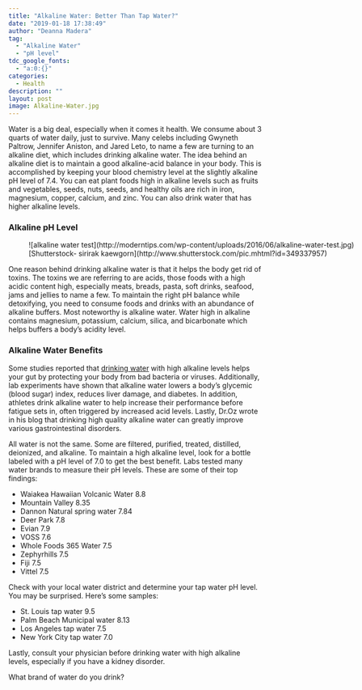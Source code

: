 ```yaml
---
title: "Alkaline Water: Better Than Tap Water?"
date: "2019-01-18 17:38:49"
author: "Deanna Madera"
tag:
  - "Alkaline Water"
  - "pH level"
tdc_google_fonts:
  - "a:0:{}"
categories:
  - Health
description: ""
layout: post
image: Alkaline-Water.jpg
---
```


Water is a big deal, especially when it comes it health. We consume about 3 quarts of water daily, just to survive. Many celebs including Gwyneth Paltrow, Jennifer Aniston, and Jared Leto, to name a few are turning to an alkaline diet, which includes drinking alkaline water. The idea behind an alkaline diet is to maintain a good alkaline-acid balance in your body. This is accomplished by keeping your blood chemistry level at the slightly alkaline pH level of 7.4. You can eat plant foods high in alkaline levels such as fruits and vegetables, seeds, nuts, seeds, and healthy oils are rich in iron, magnesium, copper, calcium, and zinc. You can also drink water that has higher alkaline levels.

### Alkaline pH Level

<figure aria-describedby="caption-attachment-3624" class="wp-caption alignnone" id="attachment_3624" style="width: 700px">![alkaline water test](http://moderntips.com/wp-content/uploads/2016/06/alkaline-water-test.jpg)<figcaption class="wp-caption-text" id="caption-attachment-3624">[Shutterstock- sirirak kaewgorn](http://www.shutterstock.com/pic.mhtml?id=349337957)</figcaption></figure>

One reason behind drinking alkaline water is that it helps the body get rid of toxins. The toxins we are referring to are acids, those foods with a high acidic content high, especially meats, breads, pasta, soft drinks, seafood, jams and jellies to name a few. To maintain the right pH balance while detoxifying, you need to consume foods and drinks with an abundance of alkaline buffers. Most noteworthy is alkaline water. Water high in alkaline contains magnesium, potassium, calcium, silica, and bicarbonate which helps buffers a body’s acidity level.

### Alkaline Water Benefits

Some studies reported that [drinking water](http://moderntips.com/can-your-water-be-killing-you-the-good-and-the-bad) with high alkaline levels helps your gut by protecting your body from bad bacteria or viruses. Additionally, lab experiments have shown that alkaline water lowers a body’s glycemic (blood sugar) index, reduces liver damage, and diabetes. In addition, athletes drink alkaline water to help increase their performance before fatigue sets in, often triggered by increased acid levels. Lastly, Dr.Oz wrote in his blog that drinking high quality alkaline water can greatly improve various gastrointestinal disorders.

All water is not the same. Some are filtered, purified, treated, distilled, deionized, and alkaline. To maintain a high alkaline level, look for a bottle labeled with a pH level of 7.0 to get the best benefit. Labs tested many water brands to measure their pH levels. These are some of their top findings:

- Waiakea Hawaiian Volcanic Water 8.8
- Mountain Valley 8.35
- Dannon Natural spring water 7.84
- Deer Park 7.8
- Evian 7.9
- VOSS 7.6
- Whole Foods 365 Water 7.5
- Zephyrhills 7.5
- Fiji 7.5
- Vittel 7.5

Check with your local water district and determine your tap water pH level. You may be surprised. Here’s some samples:

- St. Louis tap water 9.5
- Palm Beach Municipal water 8.13
- Los Angeles tap water 7.5
- New York City tap water 7.0

Lastly, consult your physician before drinking water with high alkaline levels, especially if you have a kidney disorder.

What brand of water do you drink?
